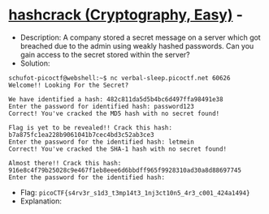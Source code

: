 # [hashcrack (Cryptography, Easy)](https://play.picoctf.org/practice/challenge/475) - 

- Description: A company stored a secret message on a server which got breached due to the admin using weakly hashed passwords. Can you gain access to the secret stored within the server?
- Solution:
```
schufot-picoctf@webshell:~$ nc verbal-sleep.picoctf.net 60626
Welcome!! Looking For the Secret?

We have identified a hash: 482c811da5d5b4bc6d497ffa98491e38
Enter the password for identified hash: password123
Correct! You've cracked the MD5 hash with no secret found!

Flag is yet to be revealed!! Crack this hash: b7a875fc1ea228b9061041b7cec4bd3c52ab3ce3
Enter the password for the identified hash: letmein
Correct! You've cracked the SHA-1 hash with no secret found!

Almost there!! Crack this hash: 916e8c4f79b25028c9e467f1eb8eee6d6bbdff965f9928310ad30a8d88697745
Enter the password for the identified hash: 

```
- Flag: `picoCTF{s4rv3r_s1d3_t3mp14t3_1nj3ct10n5_4r3_c001_424a1494}`
- Explanation:
